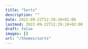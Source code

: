 ```yaml
---
title: "Sorts"
description: ""
date: 2022-09-22T12:29:10+02:00
lastmod: 2022-09-22T12:29:10+02:00
draft: false
images: []
url: "/themes/sorts"
---
```

